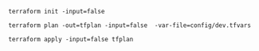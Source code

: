 
    terraform init -input=false
    
    terraform plan -out=tfplan -input=false  -var-file=config/dev.tfvars
    
    terraform apply -input=false tfplan 